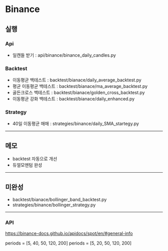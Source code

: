 # Binance

## 실행

### Api

-   일캔들 받기 : api/binance/binance_daily_candles.py

### Backtest

-   이동평균 백테스트 : backtest/bianace/daily_average_backtest.py
-   평균 이동평균 백테스트 : backtest/bianace/ma_average_backtest.py
-   골든크로스 백테스트 : backtest/bianace/golden_cross_backtest.py
-   이동평균 강화 백테스트 : backtest/bianace/daily_enhanced.py

### Strategy

-   40일 이동평균 매매 : strategies/binance/daily_SMA_startegy.py

---

## 메모

-   backtest 자동으로 개선
-   듀얼모멘텀 완성

---

## 미완성

-   backtest/bianace/bollinger_band_backtest.py
-   strategies/binance/bollinger_strategy.py

---

### API

https://binance-docs.github.io/apidocs/spot/en/#general-info

periods = [5, 40, 50, 120, 200]
periods = [5, 20, 50, 120, 200]
